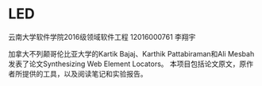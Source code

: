 # LED
云南大学软件学院2016级领域软件工程 12016000761 李翔宇

加拿大不列颠哥伦比亚大学的Kartik Bajaj、Karthik Pattabiraman和Ali Mesbah发表了论文Synthesizing Web Element Locators。
本项目包括论文原文，原作者所提供的工具，以及阅读笔记和实验报告。
